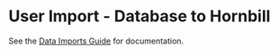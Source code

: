 # User Import - Database to Hornbill

See the [Data Imports Guide](https://docs.hornbill.com/data-imports-guide/users/database/overview) for documentation.
